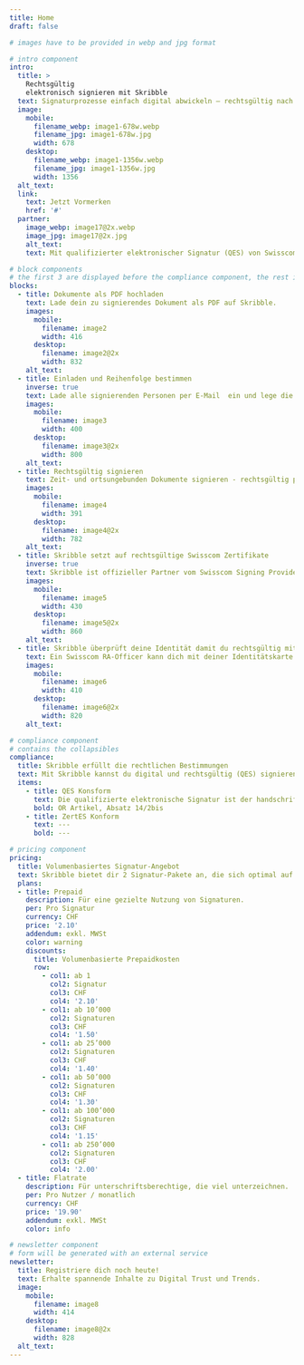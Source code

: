 ```yaml
---
title: Home
draft: false

# images have to be provided in webp and jpg format

# intro component
intro:
  title: >
    Rechtsgültig
    elektronisch signieren mit Skribble
  text: Signaturprozesse einfach digital abwickeln – rechtsgültig nach dem Schweizer & EU Gesetz.
  image:
    mobile:
      filename_webp: image1-678w.webp
      filename_jpg: image1-678w.jpg
      width: 678
    desktop:
      filename_webp: image1-1356w.webp
      filename_jpg: image1-1356w.jpg
      width: 1356
  alt_text:
  link:
    text: Jetzt Vormerken
    href: '#'
  partner:
    image_webp: image17@2x.webp
    image_jpg: image17@2x.jpg
    alt_text:
    text: Mit qualifizierter elektronischer Signatur (QES) von Swisscom AG

# block components
# the first 3 are displayed before the compliance component, the rest is displayed after it
blocks:
  - title: Dokumente als PDF hochladen
    text: Lade dein zu signierendes Dokument als PDF auf Skribble.
    images:
      mobile:
        filename: image2
        width: 416
      desktop:
        filename: image2@2x
        width: 832
    alt_text:
  - title: Einladen und Reihenfolge bestimmen
    inverse: true
    text: Lade alle signierenden Personen per E-Mail  ein und lege die Reihenfolge fest.
    images:
      mobile:
        filename: image3
        width: 400
      desktop:
        filename: image3@2x
        width: 800
    alt_text:
  - title: Rechtsgültig signieren
    text: Zeit- und ortsungebunden Dokumente signieren - rechtsgültig per Knopfdruck.
    images:
      mobile:
        filename: image4
        width: 391
      desktop:
        filename: image4@2x
        width: 782
    alt_text:
  - title: Skribble setzt auf rechtsgültige Swisscom Zertifikate
    inverse: true
    text: Skribble ist offizieller Partner vom Swisscom Signing Provider und bezieht sämtliche Signing-Zertifikate von Swisscom, um Dokumente rechtsgültig nach dem Schweizer & EU Gesetz  zu signieren.
    images:
      mobile:
        filename: image5
        width: 430
      desktop:
        filename: image5@2x
        width: 860
    alt_text:
  - title: Skribble überprüft deine Identität damit du rechtsgültig mit (QES) signieren kannst
    text: Ein Swisscom RA-Officer kann dich mit deiner Identitätskarte oder Pass identifizieren und eine digitale Identität von dir erstellen. So wird sichergestellt, dass deine Identität klar verifiziert wurde und nur du signierst.
    images:
      mobile:
        filename: image6
        width: 410
      desktop:
        filename: image6@2x
        width: 820
    alt_text:

# compliance component
# contains the collapsibles
compliance:
  title: Skribble erfüllt die rechtlichen Bestimmungen
  text: Mit Skribble kannst du digital und rechtsgültig (QES) signieren - nach den folgenden Gesetzen.
  items:
    - title: QES Konsform
      text: Die qualifizierte elektronische Signatur ist der handschriftlichen Signatur vor dem Schweizer und EU Gesetz gleichgestellt.
      bold: OR Artikel, Absatz 14/2bis
    - title: ZertES Konform
      text: ---
      bold: ---

# pricing component
pricing:
  title: Volumenbasiertes Signatur-Angebot
  text: Skribble bietet dir 2 Signatur-Pakete an, die sich optimal auf deine Bedinungen anpassen lassen.
  plans:
  - title: Prepaid
    description: Für eine gezielte Nutzung von Signaturen.
    per: Pro Signatur
    currency: CHF
    price: '2.10'
    addendum: exkl. MWSt
    color: warning
    discounts:
      title: Volumenbasierte Prepaidkosten
      row:
        - col1: ab 1
          col2: Signatur
          col3: CHF
          col4: '2.10'
        - col1: ab 10’000
          col2: Signaturen
          col3: CHF
          col4: '1.50'
        - col1: ab 25’000
          col2: Signaturen
          col3: CHF
          col4: '1.40'
        - col1: ab 50’000
          col2: Signaturen
          col3: CHF
          col4: '1.30'
        - col1: ab 100’000
          col2: Signaturen
          col3: CHF
          col4: '1.15'
        - col1: ab 250’000
          col2: Signaturen
          col3: CHF
          col4: '2.00'
  - title: Flatrate
    description: Für unterschriftsberechtige, die viel unterzeichnen.
    per: Pro Nutzer / monatlich
    currency: CHF
    price: '19.90'
    addendum: exkl. MWSt
    color: info

# newsletter component
# form will be generated with an external service
newsletter:
  title: Registriere dich noch heute!
  text: Erhalte spannende Inhalte zu Digital Trust und Trends.
  image:
    mobile:
      filename: image8
      width: 414
    desktop:
      filename: image8@2x
      width: 828
  alt_text:
---
```

